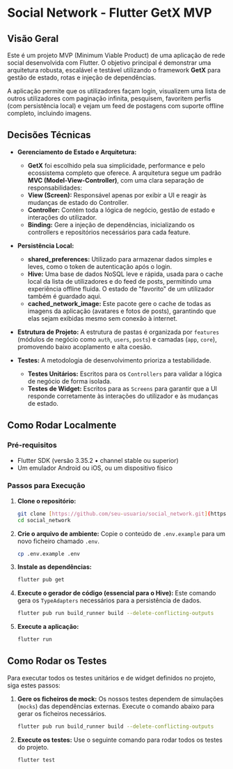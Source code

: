 # Social Network - Flutter GetX MVP

## Visão Geral

Este é um projeto MVP (Minimum Viable Product) de uma aplicação de rede social desenvolvida com Flutter. O objetivo principal é demonstrar uma arquitetura robusta, escalável e testável utilizando o framework **GetX** para gestão de estado, rotas e injeção de dependências.

A aplicação permite que os utilizadores façam login, visualizem uma lista de outros utilizadores com paginação infinita, pesquisem, favoritem perfis (com persistência local) e vejam um feed de postagens com suporte offline completo, incluindo imagens.

## Decisões Técnicas

-   **Gerenciamento de Estado e Arquitetura:** 
    -   **GetX** foi escolhido pela sua simplicidade, performance e pelo ecossistema completo que oferece. A arquitetura segue um padrão **MVC (Model-View-Controller)**, com uma clara separação de responsabilidades:
    -   **View (Screen):** Responsável apenas por exibir a UI e reagir às mudanças de estado do Controller.
    -   **Controller:** Contém toda a lógica de negócio, gestão de estado e interações do utilizador.
    -   **Binding:** Gere a injeção de dependências, inicializando os controllers e repositórios necessários para cada feature.

-   **Persistência Local:**
    -   **shared_preferences:** Utilizado para armazenar dados simples e leves, como o token de autenticação após o login.
    -   **Hive:** Uma base de dados NoSQL leve e rápida, usada para o cache local da lista de utilizadores e do feed de posts, permitindo uma experiência offline fluida. O estado de "favorito" de um utilizador também é guardado aqui.
    -   **cached_network_image:** Este pacote gere o cache de todas as imagens da aplicação (avatares e fotos de posts), garantindo que elas sejam exibidas mesmo sem conexão à internet.

-   **Estrutura de Projeto:** A estrutura de pastas é organizada por `features` (módulos de negócio como `auth`, `users`, `posts`) e camadas (`app`, `core`), promovendo baixo acoplamento e alta coesão.

-   **Testes:** A metodologia de desenvolvimento prioriza a testabilidade.
    -   **Testes Unitários:** Escritos para os `Controllers` para validar a lógica de negócio de forma isolada.
    -   **Testes de Widget:** Escritos para as `Screens` para garantir que a UI responde corretamente às interações do utilizador e às mudanças de estado.

## Como Rodar Localmente

### Pré-requisitos

-   Flutter SDK (versão  3.35.2 • channel stable  ou superior)
-   Um emulador Android ou iOS, ou um dispositivo físico

### Passos para Execução

1.  **Clone o repositório:**
    ```bash
    git clone [https://github.com/seu-usuario/social_network.git](https://github.com/seu-usuario/social_network.git)
    cd social_network
    ```

2.  **Crie o arquivo de ambiente:**
    Copie o conteúdo de `.env.example` para um novo ficheiro chamado `.env`.
    ```bash
    cp .env.example .env
    ```

3.  **Instale as dependências:**
    ```bash
    flutter pub get
    ```

4.  **Execute o gerador de código (essencial para o Hive):**
    Este comando gera os `TypeAdapters` necessários para a persistência de dados.
    ```bash
    flutter pub run build_runner build --delete-conflicting-outputs
    ```

5.  **Execute a aplicação:**
    ```bash
    flutter run
    ```

## Como Rodar os Testes

Para executar todos os testes unitários e de widget definidos no projeto, siga estes passos:

1.  **Gere os ficheiros de mock:**
    Os nossos testes dependem de simulações (`mocks`) das dependências externas. Execute o comando abaixo para gerar os ficheiros necessários.
    ```bash
    flutter pub run build_runner build --delete-conflicting-outputs
    ```

2.  **Execute os testes:**
    Use o seguinte comando para rodar todos os testes do projeto.
    ```bash
    flutter test
    
